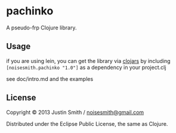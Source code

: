 # pachinko

A pseudo-frp Clojure library. 

## Usage

if you are using lein, you can get the library via [clojars](https://clojars.org/noisesmith.pachinko)
by including `[noisesmith.pachinko "1.0"]` as a dependency in your project.clj

see doc/intro.md and the examples

## License

Copyright © 2013 Justin Smith / noisesmith@gmail.com

Distributed under the Eclipse Public License, the same as Clojure.
